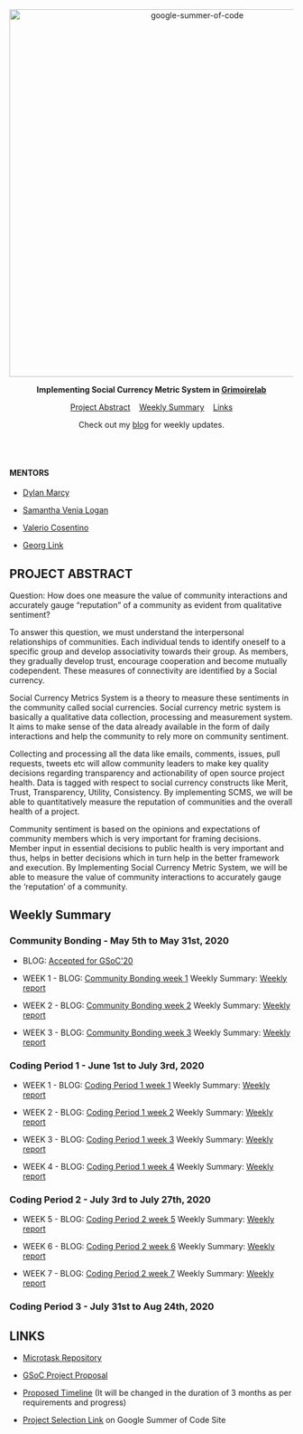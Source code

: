 <div align="center">
    <a href="https://summerofcode.withgoogle.com/projects/#4527640054071296"><img src="https://i.imgur.com/JzXCPeO.png" width="650" alt="google-summer-of-code"></a>
    <br>
    <b> 
    <p>
    Implementing Social Currency Metric System in <a href="https://github.com/chaoss/grimoirelab">Grimoirelab</a>
    </p>
    </b>
</div>

<p align="center">
	<a href="#project-abstract">Project Abstract</a>&nbsp;&nbsp;&nbsp;
    <a href="#weekly-summary">Weekly Summary</a>&nbsp;&nbsp;&nbsp;
    <a href="#links">Links</a>
</p>

<p align="center">
	Check out my <a href="https://medium.com/@guptaria">blog</a> for weekly updates.
</p>
<br>

<br>

#### MENTORS

* [Dylan Marcy](mailto:dylan@sociallyconstructed.online)

* [Samantha Venia Logan](https://github.com/samanthavenialogan)

* [Valerio ​ Cosentino](https://github.com/valeriocos)

* [Georg Link](https://github.com/GeorgLink)

## PROJECT ABSTRACT

Question: How does one measure the value of community interactions and accurately gauge “reputation” of a community as evident from qualitative sentiment?

To answer this question, we must understand the interpersonal relationships of communities. Each individual tends to identify oneself to a specific group and develop associativity towards their group. As members, they gradually develop trust, encourage cooperation and become mutually codependent. These measures of connectivity are identified by a Social currency. 

Social Currency Metrics System is a theory to measure these sentiments in the community called social currencies. Social currency metric system is basically a qualitative data collection, processing and measurement system. It aims to make sense of the data already available in the form of daily interactions and help the community to rely more on community sentiment. 

Collecting and processing all the data like emails, comments, issues, pull requests, tweets etc will allow community leaders to make key quality decisions regarding transparency and actionability of open source project health. Data is tagged with respect to social currency constructs like Merit, Trust, Transparency, Utility, Consistency. By implementing SCMS, we will be able to quantitatively measure the reputation of communities and the overall health of a project.

Community sentiment is based on the opinions and expectations of community members which is very important for framing decisions. Member input in essential decisions to public health is very important and thus, helps in better decisions which in turn help in the better framework and execution. By Implementing Social Currency Metric System, we will be able to measure the value of community interactions to accurately gauge the ‘reputation’ of a community.


## Weekly Summary

### Community Bonding - May 5th to May 31st, 2020

* BLOG: [Accepted for GSoC'20](https://medium.com/@guptaria/my-journey-of-gsoc20-begins-268ff97c2954)

* WEEK 1 - BLOG: [Community Bonding week 1](https://medium.com/@guptaria/community-bonding-gsoc20-f6629add7a7a) Weekly Summary: [Weekly report](https://github.com/ria18405/GSoC/tree/master/Work/Community%20Bonding/Week%201) 

* WEEK 2 - BLOG: [Community Bonding week 2](https://medium.com/@guptaria/community-bonding-gsoc20-c2e1e1073d09) Weekly Summary: [Weekly report](https://github.com/ria18405/GSoC/tree/master/Work/Community%20Bonding/Week%202)

* WEEK 3 - BLOG: [Community Bonding week 3](https://medium.com/@guptaria/community-bonding-gsoc20-c91f1dcf466a) Weekly Summary: [Weekly report](https://github.com/ria18405/GSoC/tree/master/Work/Community%20Bonding/Week%203)

### Coding Period 1 - June 1st to July 3rd, 2020

* WEEK 1 - BLOG: [Coding Period 1 week 1](https://medium.com/@guptaria/week-1-coding-period-1-cf83e4846308) Weekly Summary: [Weekly report](https://github.com/ria18405/GSoC/blob/master/Work/Coding%20period%201/Week%201/Readme.md)

* WEEK 2 - BLOG: [Coding Period 1 week 2](https://medium.com/@guptaria/week-2-coding-period-1-c6b103dee0ce) Weekly Summary: [Weekly report](https://github.com/ria18405/GSoC/blob/master/Work/Coding%20period%201/Week%202/Readme.md)

* WEEK 3 - BLOG: [Coding Period 1 week 3](https://medium.com/@guptaria/week-3-coding-period-1-e0f53643ee74) Weekly Summary: [Weekly report](https://github.com/ria18405/GSoC/blob/master/Work/Coding%20period%201/Week%203/Readme.md)

* WEEK 4 - BLOG: [Coding Period 1 week 4](https://medium.com/@guptaria/week-4-coding-period-1-b7bfddd37693) Weekly Summary: [Weekly report](https://github.com/ria18405/GSoC/blob/master/Work/Coding%20period%201/Week%204/Readme.md)


### Coding Period 2 - July 3rd to July 27th, 2020

* WEEK 5 - BLOG: [Coding Period 2 week 5](https://medium.com/@guptaria/week-5-coding-period-2-53b8ea29418c) Weekly Summary: [Weekly report](https://github.com/ria18405/GSoC/blob/master/Work/Coding%20Period%202/Week%201/Readme.md)

* WEEK 6 - BLOG: [Coding Period 2 week 6](https://medium.com/@guptaria/week-6-coding-period-2-52bdfbe4cd38) Weekly Summary: [Weekly report](https://github.com/ria18405/GSoC/blob/master/Work/Coding%20Period%202/Week%202/Readme.md)

* WEEK 7 - BLOG: [Coding Period 2 week 7](https://medium.com/@guptaria/week-7-coding-period-2-60ce079802fa) Weekly Summary: [Weekly report](https://github.com/ria18405/GSoC/blob/master/Work/Coding%20Period%202/Week%203/Readme.md)


### Coding Period 3 - July 31st to Aug 24th, 2020

## LINKS

* [Microtask Repository](https://github.com/ria18405/Microtasks)

* [GSoC Project Proposal](https://drive.google.com/file/d/1szrRuXBwLTlg_TB3pW7_3BlyetG0jP89/view?usp=sharing)

* [Proposed Timeline](https://docs.google.com/document/d/1VCzxsyQBU3MMRjMSGAUi1_1Etm7bWgLnSBdAaMaYC7U/edit?usp=sharing) (It will be changed in the duration of 3 months as per requirements and progress)

* [Project Selection Link](https://summerofcode.withgoogle.com/projects/#4527640054071296) on Google Summer of Code Site